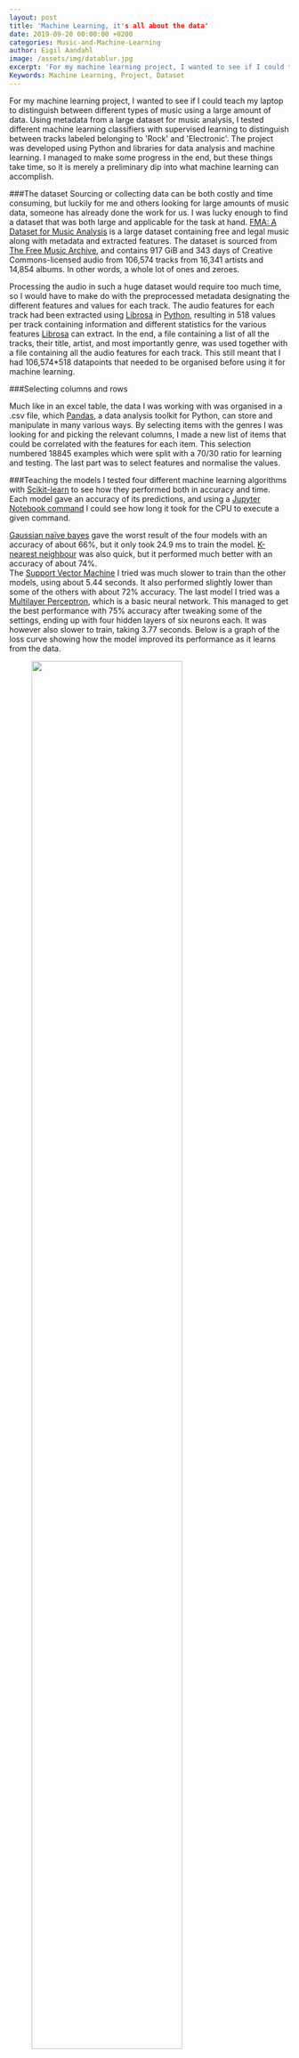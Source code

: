 ```yaml
---
layout: post
title: 'Machine Learning, it's all about the data'
date: 2019-09-20 00:00:00 +0200
categories: Music-and-Machine-Learning
author: Eigil Aandahl
image: /assets/img/datablur.jpg
excerpt: 'For my machine learning project, I wanted to see if I could teach my laptop to distinguish between different types of music using a large amount of data. Using metadata from a large dataset for music analysis, I tested different machine learning classifiers with supervised learning to distinguish between tracks labeled belonging to 'Rock' and 'Electronic'. The project was developed using Python and libraries for data analysis and machine learning.'
Keywords: Machine Learning, Project, Dataset
---
```



For my machine learning project, I wanted to see if I could teach my laptop to distinguish between different types of music using a large amount of data.
Using metadata from a large dataset for music analysis, I tested different machine learning classifiers with supervised learning to distinguish between tracks labeled belonging to 'Rock' and 'Electronic'. The project was developed using Python and libraries for data analysis and machine learning.
I managed to make some progress in the end, but these things take time, so it is merely a preliminary dip into what machine learning can accomplish.


###The dataset
Sourcing or collecting data can be both costly and time consuming, but luckily for me and others looking for large amounts of music data, someone has already done the work for us. I was lucky enough to find a dataset that was both large and applicable for the task at hand.
[FMA: A Dataset for Music Analysis](https://github.com/mdeff/fma) is a large dataset containing free and legal music along with metadata and extracted features. 
The dataset is sourced from [The Free Music Archive](https://freemusicarchive.org/), and contains 917 GiB and 343 days of Creative Commons-licensed audio from 106,574 tracks from 16,341 artists and 14,854 albums.
In other words, a whole lot of ones and zeroes.

Processing the audio in such a huge dataset would require too much time, so I would have to make do with the preprocessed metadata designating the different features and values for each track. The audio features for each track had been extracted using [Librosa](https://librosa.github.io/librosa/feature.html) in [Python](https://www.python.org/), resulting in 518 values per track containing information and different statistics for the various features [Librosa](https://librosa.github.io/librosa/feature.html) can extract.
In the end, a file containing a list of all the tracks, their title, artist, and most importantly genre, was used together with a file containing all the audio features for each track. This still meant that I had 106,574*518 datapoints that needed to be organised before using it for machine learning.

###Selecting columns and rows

Much like in an excel table, the data I was working with was organised in a .csv file, which [Pandas](https://pandas.pydata.org/pandas-docs/stable/#), a data analysis toolkit for Python, can store and manipulate in many various ways.
By selecting items with the genres I was looking for and picking the relevant columns, I made a new list of items that could be correlated with the features for each item. This selection numbered 18845 examples which were split with a 70/30 ratio for learning and testing. The last part was to select features and normalise the values.

###Teaching the models
I tested four different machine learning algorithms with [Scikit-learn](https://scikit-learn.org/stable/) to see how they performed both in accuracy and time. Each model gave an accuracy of its predictions, and using a [Jupyter Notebook command](https://ipython.readthedocs.io/en/stable/interactive/magics.html#magic-time) I could see how long it took for the CPU to execute a given command. 

[Gaussian naïve bayes](https://en.wikipedia.org/wiki/Naive_Bayes_classifier#Gaussian_naive_Bayes) gave the worst result of the four models with an accuracy of about 66%, but it only took 24.9 ms to train the model. 
[K-nearest neighbour](https://en.wikipedia.org/wiki/K-nearest_neighbors_algorithm) was also quick, but it performed much better with an accuracy of about 74%.  
The [Support Vector Machine](https://en.wikipedia.org/wiki/Support-vector_machine) I tried was much slower to train than the other models, using about 5.44 seconds. It also performed slightly lower than some of the others with about 72% accuracy.
The last model I tried was a [Multilayer Perceptron](https://en.wikipedia.org/wiki/Multilayer_perceptron), which is a basic neural network. This managed to get the best performance with 75% accuracy after tweaking some of the settings, ending up with four hidden layers of six neurons each. It was however also slower to train, taking 3.77 seconds. 
Below is a graph of the loss curve showing how the model improved its performance as it learns from the data.

<figure>
<img src="/assets/img/loss-curve.png" width = "80%" align="center" />
<figcaption><strong>Loss prediction of MLP</strong></figcaption>
</figure>

###Results
Was it really successful?
Probably not. However, the results raise a few questions regarding the dataset, relevant features for genres, and techniques for separating classes better using [dimensionality reduction](https://en.wikipedia.org/wiki/Dimensionality_reduction). It's all really about how the data is understood and presented for the machine which determines how well it's going to perform.
